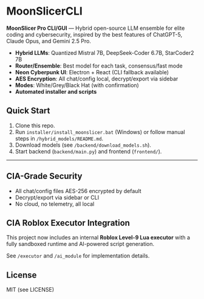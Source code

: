 # MoonSlicerCLI

**MoonSlicer Pro CLI/GUI** — Hybrid open-source LLM ensemble for elite coding and cybersecurity, inspired by the best features of ChatGPT-5, Claude Opus, and Gemini 2.5 Pro.

- **Hybrid LLMs**: Quantized Mistral 7B, DeepSeek-Coder 6.7B, StarCoder2 7B
- **Router/Ensemble**: Best model for each task, consensus/fast mode
- **Neon Cyberpunk UI**: Electron + React (CLI fallback available)
- **AES Encryption**: All chat/config local, decrypt/export via sidebar
- **Modes**: White/Grey/Black Hat (with confirmation)
- **Automated installer and scripts**

## Quick Start
1. Clone this repo.
2. Run `installer/install_moonslicer.bat` (Windows) or follow manual steps in `/hybrid_models/README.md`.
3. Download models (see `/backend/download_models.sh`).
4. Start backend (`backend/main.py`) and frontend (`frontend/`).

---

## CIA-Grade Security
- All chat/config files AES-256 encrypted by default
- Decrypt/export via sidebar or CLI
- No cloud, no telemetry, all local

## CIA Roblox Executor Integration

This project now includes an internal **Roblox Level-9 Lua executor** with a fully sandboxed runtime and AI-powered script generation.

See `/executor` and `/ai_module` for implementation details.

## License
MIT (see LICENSE)
